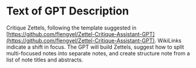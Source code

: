 # Text of GPT Description

Critique Zettels, following the template suggested in [https://github.com/flengyel/Zettel-Critique-Assistant-GPT](https://github.com/flengyel/Zettel-Critique-Assistant-GPT). WikiLinks indicate a shift in focus. The GPT will build Zettels, suggest how to split multi-focused notes into separate notes, and create structure note from a list of note titles and abstracts.
